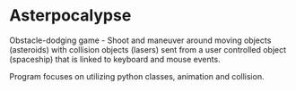 # Asterpocalypse
Obstacle-dodging game - Shoot and maneuver around moving objects (asteroids) with collision objects (lasers) sent from a user controlled object (spaceship) that is linked to keyboard and mouse events.

Program focuses on utilizing python classes, animation and collision.
